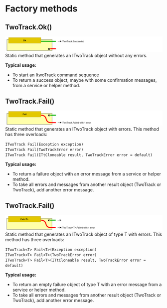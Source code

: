 # Factory methods

## TwoTrack.Ok()
![alt text](./Img/StaticOk.png "Diagram symbol for method TwoTrack Ok.")
Static method that generates an ITwoTrack object without any errors.

**Typical usage:** 
- To start an ItwoTrack command sequence
- To return a success object, maybe with some confirmation messages, from a service or helper method.

## TwoTrack.Fail()
![alt text](./Img/StaticFail.png "Diagram symbol for method TwoTrack Fail.")
Static method that generates an ITwoTrack object with errors. This method has three overloads:

`ITwoTrack Fail(Exception exception)`  
`ITwoTrack Fail(TwoTrackError error)`  
`ITwoTrack Fail(ITtCloneable result, TwoTrackError error = default)`  

**Typical usage:** 
- To return a failure object with an error message from a service or helper method.
- To take all errors and messages from another result object (TwoTrack or TwoTrack<T>), add another error message.

## TwoTrack.Fail<T>()
![alt text](./Img/StaticFailT.png "Diagram symbol for method TwoTrack Fail of T.")
Static method that generates an ITwoTrack object of type T with errors. This method has three overloads:

 `ITwoTrack<T> Fail<T>(Exception exception)`  
 `ITwoTrack<T> Fail<T>(TwoTrackError error)`  
 `ITwoTrack<T> Fail<T>(ITtCloneable result, TwoTrackError error = default)`  

 **Typical usage:** 
- To return an empty failure object of type T with an error message from a service or helper method.
- To take all errors and messages from another result object (TwoTrack or TwoTrack<T>), add another error message.
